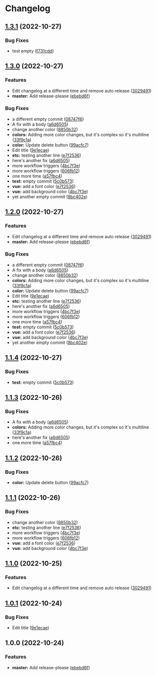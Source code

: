 # Changelog

## [1.3.1](https://github.com/apellerite/vue_intro/compare/v1.3.0...v1.3.1) (2022-10-27)


### Bug Fixes

* test empty ([f731cdd](https://github.com/apellerite/vue_intro/commit/f731cdd7bde2bc3e7a2ba60faed895babb22baa2))

## [1.3.0](https://github.com/apellerite/vue_intro/compare/v1.2.0...v1.3.0) (2022-10-27)


### Features

* Edit changelog at a different time and remove auto release ([3029491](https://github.com/apellerite/vue_intro/commit/3029491ca229b2e5c7966ccf75d2f93a50a7763a))
* **master:** Add release-please ([ebebd6f](https://github.com/apellerite/vue_intro/commit/ebebd6f0d3d2f8f192826556b95e7da3fbd6f3e0))


### Bug Fixes

* a different empty commit ([08747f6](https://github.com/apellerite/vue_intro/commit/08747f6d2cac080e2319299ae1e5a38f2e7275e6))
* A fix with a body ([a6d6505](https://github.com/apellerite/vue_intro/commit/a6d65054c1f5e8f153be1c0f27b7a33c72d4639a))
* change another color ([8850b32](https://github.com/apellerite/vue_intro/commit/8850b32bfea4a9715f79999950f60f899c9416c6))
* **colors:** Adding more color changes, but it's complex so it's multiline ([33f9c1a](https://github.com/apellerite/vue_intro/commit/33f9c1a2591f8bd592e2323f7bf940fb7c15c423))
* **color:** Update delete button ([99acfc7](https://github.com/apellerite/vue_intro/commit/99acfc72e6028d00aa50fd187932d1848d53657c))
* Edit title ([9e1ecae](https://github.com/apellerite/vue_intro/commit/9e1ecae8bf8e03a1bdff0ce3551621dd16b4a19b))
* **etc:** testing another line ([e7f2536](https://github.com/apellerite/vue_intro/commit/e7f2536d9b56de609169f43fe04a3ef93812d6e2))
* here's another fix ([a6d6505](https://github.com/apellerite/vue_intro/commit/a6d65054c1f5e8f153be1c0f27b7a33c72d4639a))
* more workflow triggers ([4bc7f3e](https://github.com/apellerite/vue_intro/commit/4bc7f3e30e1d46fb4c071414a9fcd55e7346ce5f))
* more workflow triggers ([606fb12](https://github.com/apellerite/vue_intro/commit/606fb12bdaa7edee78e45934617c7a155356f8d6))
* one more time ([a57fbc4](https://github.com/apellerite/vue_intro/commit/a57fbc458e9d2332e6499bab27ac0151caaae3ef))
* **test:** empty commit ([5c0b573](https://github.com/apellerite/vue_intro/commit/5c0b573bfc33e7b29eeaeb73ddf2df0ff354b087))
* **vue:** add a font color ([e7f2536](https://github.com/apellerite/vue_intro/commit/e7f2536d9b56de609169f43fe04a3ef93812d6e2))
* **vue:** add background color ([4bc7f3e](https://github.com/apellerite/vue_intro/commit/4bc7f3e30e1d46fb4c071414a9fcd55e7346ce5f))
* yet another empty commit ([8bc402e](https://github.com/apellerite/vue_intro/commit/8bc402ecffa988f3a4dcce0742ce4d5378c09c3a))

## [1.2.0](https://github.com/apellerite/vue_intro/compare/v1.1.4...v1.2.0) (2022-10-27)


### Features

* Edit changelog at a different time and remove auto release ([3029491](https://github.com/apellerite/vue_intro/commit/3029491ca229b2e5c7966ccf75d2f93a50a7763a))
* **master:** Add release-please ([ebebd6f](https://github.com/apellerite/vue_intro/commit/ebebd6f0d3d2f8f192826556b95e7da3fbd6f3e0))


### Bug Fixes

* a different empty commit ([08747f6](https://github.com/apellerite/vue_intro/commit/08747f6d2cac080e2319299ae1e5a38f2e7275e6))
* A fix with a body ([a6d6505](https://github.com/apellerite/vue_intro/commit/a6d65054c1f5e8f153be1c0f27b7a33c72d4639a))
* change another color ([8850b32](https://github.com/apellerite/vue_intro/commit/8850b32bfea4a9715f79999950f60f899c9416c6))
* **colors:** Adding more color changes, but it's complex so it's multiline ([33f9c1a](https://github.com/apellerite/vue_intro/commit/33f9c1a2591f8bd592e2323f7bf940fb7c15c423))
* **color:** Update delete button ([99acfc7](https://github.com/apellerite/vue_intro/commit/99acfc72e6028d00aa50fd187932d1848d53657c))
* Edit title ([9e1ecae](https://github.com/apellerite/vue_intro/commit/9e1ecae8bf8e03a1bdff0ce3551621dd16b4a19b))
* **etc:** testing another line ([e7f2536](https://github.com/apellerite/vue_intro/commit/e7f2536d9b56de609169f43fe04a3ef93812d6e2))
* here's another fix ([a6d6505](https://github.com/apellerite/vue_intro/commit/a6d65054c1f5e8f153be1c0f27b7a33c72d4639a))
* more workflow triggers ([4bc7f3e](https://github.com/apellerite/vue_intro/commit/4bc7f3e30e1d46fb4c071414a9fcd55e7346ce5f))
* more workflow triggers ([606fb12](https://github.com/apellerite/vue_intro/commit/606fb12bdaa7edee78e45934617c7a155356f8d6))
* one more time ([a57fbc4](https://github.com/apellerite/vue_intro/commit/a57fbc458e9d2332e6499bab27ac0151caaae3ef))
* **test:** empty commit ([5c0b573](https://github.com/apellerite/vue_intro/commit/5c0b573bfc33e7b29eeaeb73ddf2df0ff354b087))
* **vue:** add a font color ([e7f2536](https://github.com/apellerite/vue_intro/commit/e7f2536d9b56de609169f43fe04a3ef93812d6e2))
* **vue:** add background color ([4bc7f3e](https://github.com/apellerite/vue_intro/commit/4bc7f3e30e1d46fb4c071414a9fcd55e7346ce5f))
* yet another empty commit ([8bc402e](https://github.com/apellerite/vue_intro/commit/8bc402ecffa988f3a4dcce0742ce4d5378c09c3a))

## [1.1.4](https://github.com/apellerite/vue_intro/compare/v1.1.3...v1.1.4) (2022-10-27)


### Bug Fixes

* **test:** empty commit ([5c0b573](https://github.com/apellerite/vue_intro/commit/5c0b573bfc33e7b29eeaeb73ddf2df0ff354b087))

## [1.1.3](https://github.com/apellerite/vue_intro/compare/v1.1.2...v1.1.3) (2022-10-26)


### Bug Fixes

* A fix with a body ([a6d6505](https://github.com/apellerite/vue_intro/commit/a6d65054c1f5e8f153be1c0f27b7a33c72d4639a))
* **colors:** Adding more color changes, but it's complex so it's multiline ([33f9c1a](https://github.com/apellerite/vue_intro/commit/33f9c1a2591f8bd592e2323f7bf940fb7c15c423))
* here's another fix ([a6d6505](https://github.com/apellerite/vue_intro/commit/a6d65054c1f5e8f153be1c0f27b7a33c72d4639a))
* one more time ([a57fbc4](https://github.com/apellerite/vue_intro/commit/a57fbc458e9d2332e6499bab27ac0151caaae3ef))

## [1.1.2](https://github.com/apellerite/vue_intro/compare/v1.1.1...v1.1.2) (2022-10-26)


### Bug Fixes

* **color:** Update delete button ([99acfc7](https://github.com/apellerite/vue_intro/commit/99acfc72e6028d00aa50fd187932d1848d53657c))

## [1.1.1](https://github.com/apellerite/vue_intro/compare/v1.1.0...v1.1.1) (2022-10-26)


### Bug Fixes

* change another color ([8850b32](https://github.com/apellerite/vue_intro/commit/8850b32bfea4a9715f79999950f60f899c9416c6))
* **etc:** testing another line ([e7f2536](https://github.com/apellerite/vue_intro/commit/e7f2536d9b56de609169f43fe04a3ef93812d6e2))
* more workflow triggers ([4bc7f3e](https://github.com/apellerite/vue_intro/commit/4bc7f3e30e1d46fb4c071414a9fcd55e7346ce5f))
* more workflow triggers ([606fb12](https://github.com/apellerite/vue_intro/commit/606fb12bdaa7edee78e45934617c7a155356f8d6))
* **vue:** add a font color ([e7f2536](https://github.com/apellerite/vue_intro/commit/e7f2536d9b56de609169f43fe04a3ef93812d6e2))
* **vue:** add background color ([4bc7f3e](https://github.com/apellerite/vue_intro/commit/4bc7f3e30e1d46fb4c071414a9fcd55e7346ce5f))

## [1.1.0](https://github.com/apellerite/vue_intro/compare/v1.0.1...v1.1.0) (2022-10-25)


### Features

* Edit changelog at a different time and remove auto release ([3029491](https://github.com/apellerite/vue_intro/commit/3029491ca229b2e5c7966ccf75d2f93a50a7763a))

## [1.0.1](https://github.com/apellerite/vue_intro/compare/v1.0.0...v1.0.1) (2022-10-24)


### Bug Fixes

* Edit title ([9e1ecae](https://github.com/apellerite/vue_intro/commit/9e1ecae8bf8e03a1bdff0ce3551621dd16b4a19b))

## 1.0.0 (2022-10-24)


### Features

* **master:** Add release-please ([ebebd6f](https://github.com/apellerite/vue_intro/commit/ebebd6f0d3d2f8f192826556b95e7da3fbd6f3e0))
